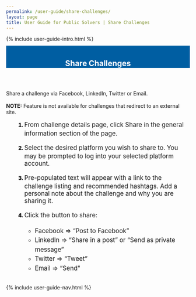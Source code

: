 ```yaml
---
permalink: /user-guide/share-challenges/
layout: page
title: User Guide for Public Solvers | Share Challenges
---
```

<div class="row">
  <div class="col-sm-12">{% include user-guide-intro.html %}</div>
</div>
<div class="row" style="padding-top: 10px; padding-bottom: 30px;">
  <div class="col-sm-12" style="padding-top: 6px; background-color: #005ea2; color: #ffffff; text-align: center;"><h2>Share Challenges</h2></div>
</div>
<div class="row">
  <div class="col-sm-7">
    <p>Share a challenge via Facebook, LinkedIn, Twitter or Email.<br><br><b>NOTE:</b> Feature is not available for challenges that redirect to an external site.
</p>
    <ol style="padding-left: 50px;">
      <li style="font-weight:900;"><span style="font-size: 1.06rem; line-height: 1.5; font-weight: 400;">From challenge details page, click Share in the general information section of the page.</span></li><br>
      <li style="font-weight:900;"><span style="font-size: 1.06rem; line-height: 1.5; font-weight: 400;">Select the desired platform you wish to share to. You may be prompted to log into your selected platform account.</span></li><br>
      <li style="font-weight:900;"><span style="font-size: 1.06rem; line-height: 1.5; font-weight: 400;">Pre-populated text will appear with a link to the challenge listing and recommended hashtags.  Add a personal note about the challenge and why you are sharing it.</span></li><br>
      <li style="font-weight:900;"><span style="font-size: 1.06rem; line-height: 1.5; font-weight: 400;">Click the button to share:
        <ul>
          <li>Facebook => “Post to Facebook”</li>
          <li>LinkedIn => “Share in a post” or “Send as private message”</li>
          <li>Twitter => “Tweet”</li>
          <li>Email => “Send"</li>
        </ul></span></li>
    </ol>
  </div>
  <div class="col-sm-1">&nbsp;</div>
  <div class="col-sm-4"> {% include user-guide-nav.html %} </div>
</div>
